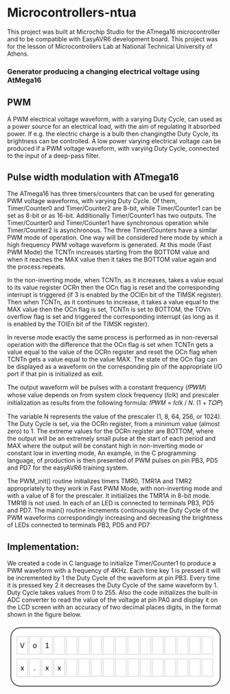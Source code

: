 # Microcontrollers-ntua

This project was built at Microchip Studio for the ATmega16 microcontroller and to be compatible with EasyAVR6 development board. This project was for the lesson of Microcontrollers Lab at National Technical University of Athens.

### Generator producing a changing electrical voltage using AtMega16

## PWM
A PWM electrical voltage waveform, with a varying Duty Cycle, can used as a power source for an electrical load, with the aim of regulating it absorbed power. If e.g. the electric charge is a bulb then changingthe Duty Cycle, its brightness can be controlled. A low power varying electrical voltage can be produced if a PWM voltage waveform, with varying Duty Cycle, connected to the input of a deep-pass filter.


## Pulse width modulation with ATmega16
The ATmega16 has three timers/counters that can be used for generating PWM voltage waveforms, with varying Duty Cycle. Of them, Timer/Counter0 and Timer/Counter2 are 8-bit, while Timer/Counter1 can be set as 8-bit or as 16-bit. Additionally Timer/Counter1 has two outputs. The Timer/Counter0 and Timer/Counter1 have synchronous operation while Timer/Counter2 is asynchronous. The three Timer/Counters have a similar PWM mode of operation. One way will be considered here mode by which a high frequency PWM voltage waveform is generated. At this mode (Fast PWM Mode) the TCNTn increases starting from the BOTTOM value and when it reaches the MAX value then it takes the BOTTOM value again and the process repeats.

In the non-inverting mode, when TCNTn, as it increases, takes a value equal to its value register OCRn then the OCn flag is reset and the corresponding interrupt is triggered (if 3 is enabled by the OCIEn bit of the TIMSK register). Then when TCNTn, as it continues to increase, it takes a value equal to the MAX value then the OCn flag is set, TCNTn is set to BOTTOM, the TOVn overflow flag is set and triggered the corresponding interrupt (as long as it is enabled by the TOIEn bit of the TIMSK register). 

In reverse mode exactly the same process is performed as in non-reversal operation with the difference that the OCn flag is set when TCNTn gets a value equal to the value of the OCRn register and reset the OCn flag when TCNTn gets a value equal to the value MAX. The state of the OCn flag can be displayed as a waveform on the corresponding pin of the appropriate I/O port if that pin is initialized as exit.

The output waveform will be pulses with a constant frequency (𝑓𝑃𝑊𝑀) whose value depends on from system clock frequency (𝑓𝑐𝑙𝑘) and prescaler initialization as results from the following formula:
𝑓𝑃𝑊𝑀 = 𝑓𝑐𝑙𝑘 / 𝑁. (1 + 𝑇𝑂𝑃)

The variable N represents the value of the prescaler (1, 8, 64, 256, or 1024). The Duty Cycle is set, via the OCRn register, from a minimum value (almost zero)
to 1. The extreme values ​​for the OCRn register are BOTTOM, where the output will be an extremely small pulse at the start of each period and MAX where the output will be constant high in non-inverting mode or constant low in inverting mode, An example, in the C programming language, of production is then presented of PWM pulses on pin PB3, PD5 and PD7 for the easyAVR6 training system. 

The PWM_init() routine initializes timers TMR0, TMR1A and TMR2 appropriately to they work in Fast PWM Mode, with non-inverting mode and with a value of 8 for the prescaler. It initializes the TMR1A in 8-bit mode. TMR1B is not used. In each of an LED is connected to terminals PB3, PD5 and PD7. The main() routine increments continuously the Duty Cycle of the PWM waveforms correspondingly increasing and decreasing the brightness of LEDs connected to terminals PB3, PD5 and PD7

## Implementation: 

We created a code in C language to initialize Timer/Counter1 to produce a PWM waveform with a frequency of 4KHz. Each time key 1 is pressed it will be incremented by 1 the Duty Cycle of the waveform at pin PB3. Every time it is pressed key 2 it decreases the Duty Cycle of the same waveform by 1. Duty Cycle takes values ​​from 0 to 255. Also the code initializes the built-in ADC converter to read the value of the voltage at pin PA0 and display it on the LCD screen with an accuracy of two decimal places digits, in the format shown in the figure below.

<img src = "https://github.com/stefaniaskorda/Microcontrollers-ntua/blob/main/microphoto.png" width = "500">
